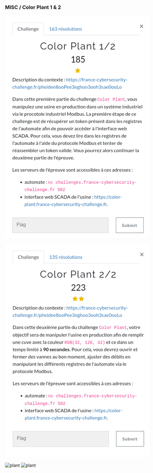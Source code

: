### MISC / Color Plant 1 & 2

![consignes](img/consignes1.png)

![consignes](img/consignes2.png)


![plant](img/color_plant1.png)
![plant](img/color_plant2.png)
